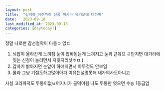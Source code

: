 ```yaml
---
layout: post
title:  "김지하_아주까리 신풍 미시마 유키오에 대하여"
date:   2023-09-18
last_modified_at: 2023-09-18
categories: [daytoday!]
---
```


정말 나로썬 감선철악이 다름ㅁ 없ㄷ.

1. 뇌압이 올라간게 느껴짐
  눈이 압바된는게 느껴지고 눈위 근육으 ㄹ만지면 대가리에잇는 신경이 눌리면서 지릿지리삿ㅎㅁ
)
2. 갑자기 밝아지면 눈앞이 하얘지면서 아무것도 안보임
3. 몰라 그냥 기절도하고많이아파 이유는설명못해 내가의사도아니고

사실 고라파덕도 두통이없ㅂ어지니가 골덕이됨
나도 두통만 엇으면 수능 1등급임
